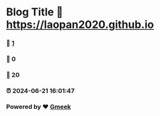 # Blog Title :link: https://laopan2020.github.io 
### :page_facing_up: [1](https://laopan2020.github.io/tag.html) 
### :speech_balloon: 0 
### :hibiscus: 20 
### :alarm_clock: 2024-06-21 16:01:47 
### Powered by :heart: [Gmeek](https://github.com/Meekdai/Gmeek)
